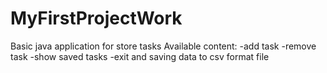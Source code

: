 # MyFirstProjectWork
Basic java application for store tasks
Available content:
-add task
-remove task
-show saved tasks
-exit and saving data to csv format file
  

